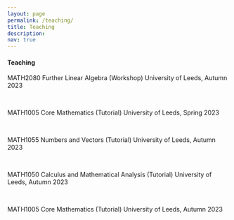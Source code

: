 ```yaml
---
layout: page
permalink: /teaching/
title: Teaching
description:
nav: true
---
```


<h4>Teaching</h4>

MATH2080 Further Linear Algebra (Workshop)
University of Leeds, Autumn 2023

<br>

MATH1005 Core Mathematics (Tutorial)
University of Leeds, Spring 2023

<br>

MATH1055 Numbers and Vectors (Tutorial)
University of Leeds, Autumn 2023

<br>

MATH1050 Calculus and Mathematical Analysis (Tutorial)
University of Leeds, Autumn 2023

<br>

MATH1005 Core Mathematics (Tutorial)
University of Leeds, Autumn 2023
